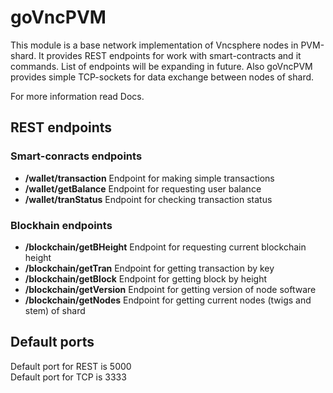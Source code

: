 # goVncPVM

This module is a base network implementation of Vncsphere nodes in PVM-shard.
It provides REST endpoints for work with smart-contracts and it commands.
List of endpoints will be expanding in future.
Also goVncPVM provides simple TCP-sockets for data exchange between nodes of shard.

For more information read Docs.

## REST endpoints

### Smart-conracts endpoints
* **/wallet/transaction** Endpoint for making simple transactions   
* **/wallet/getBalance** Endpoint for requesting user balance
* **/wallet/tranStatus** Endpoint for checking transaction status  

### Blockhain endpoints
* **/blockchain/getBHeight** Endpoint for requesting current blockchain height
* **/blockchain/getTran** Endpoint for getting transaction by key
* **/blockchain/getBlock** Endpoint for getting block by height
* **/blockchain/getVersion** Endpoint for getting version of node software
* **/blockchain/getNodes** Endpoint for getting current nodes (twigs and stem) of shard

## Default ports

Default port for REST is 5000  
Default port for TCP is 3333
